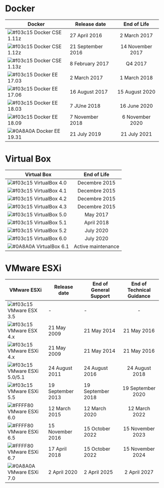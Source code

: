 # Docker

| Docker | Release date | End of Life |
| ------ | ------ | :------: |
| ![#f03c15](https://placehold.it/15/f03c15/000000?text=+) Docker CSE 1.11z | 27 April 2016 | 2 March 2017 |
| ![#f03c15](https://placehold.it/15/f03c15/000000?text=+) Docker CSE 1.12z | 21 September 2016 | 14 November 2017 |
| ![#f03c15](https://placehold.it/15/f03c15/000000?text=+) Docker CSE 1.13z | 8 February 2017 | Q4 2017 |
| ![#f03c15](https://placehold.it/15/f03c15/000000?text=+) Docker EE 17.03 | 2 March 2017 | 1 March 2018 |
| ![#f03c15](https://placehold.it/15/f03c15/000000?text=+) Docker EE 17.06 | 16 August 2017 | 15 August 2020 |
| ![#f03c15](https://placehold.it/15/f03c15/000000?text=+) Docker EE 18.03 | 7 JUne 2018 | 16 June 2020 |
| ![#f03c15](https://placehold.it/15/f03c15/000000?text=+) Docker EE 18.09 | 7 November 2018 | 6 November 2020 |
| ![#0A8A0A](https://placehold.it/15/0A8A0A/000000?text=+) Docker EE 19.31 | 21 July 2019 | 21 July 2021 |


# Virtual Box

| Virtual Box | End of Life |
| ------ | :------: |
| ![#f03c15](https://placehold.it/15/f03c15/000000?text=+) VirtualBox 4.0 | Decembre 2015 |
| ![#f03c15](https://placehold.it/15/f03c15/000000?text=+) VirtualBox 4.1 | Decembre 2015 |
| ![#f03c15](https://placehold.it/15/f03c15/000000?text=+) VirtualBox 4.2 | Decembre 2015 |
| ![#f03c15](https://placehold.it/15/f03c15/000000?text=+) VirtualBox 4.3 | Decembre 2015 |
| ![#f03c15](https://placehold.it/15/f03c15/000000?text=+) VirtualBox 5.0 | May 2017 |
| ![#f03c15](https://placehold.it/15/f03c15/000000?text=+) VirtualBox 5.1 | April 2018 |
| ![#f03c15](https://placehold.it/15/f03c15/000000?text=+) VirtualBox 5.2 | July 2020 |
| ![#f03c15](https://placehold.it/15/f03c15/000000?text=+) VirtualBox 6.0 | July 2020 |
| ![#0A8A0A](https://placehold.it/15/0A8A0A/000000?text=+) VirtualBox 6.1 | Active maintenance |


# VMware ESXi

| VMware ESXi | Release date | End of General Support | End of Technical Guidance |
| ------ | ------ | ------ | :------: |
| ![#f03c15](https://placehold.it/15/f03c15/000000?text=+) VMware ESX 3.5 | - | - | - |
| ![#f03c15](https://placehold.it/15/f03c15/000000?text=+) VMware ESX 4.x | 21 May 2009 | 21 May 2014 | 21 May 2016 |
| ![#f03c15](https://placehold.it/15/f03c15/000000?text=+) VMware ESXi 4.x | 21 May 2009 | 21 May 2014 | 21 May 2016 |
| ![#f03c15](https://placehold.it/15/f03c15/000000?text=+) VMware ESXi 5.0/5.1 | 24 August 2011 | 24 August 2016 | 24 August 2018 |
| ![#f03c15](https://placehold.it/15/f03c15/000000?text=+) VMware ESXi 5.5 | 19 September 2013 | 19 September 2018 | 19 September 2020 |
| ![#FFFF80](https://placehold.it/15/f03c15/000000?text=+) VMware ESXi 6.0 | 12 March 2015 | 12 March 2020 | 12 March 2022 |
| ![#FFFF80](https://placehold.it/15/f03c15/000000?text=+) VMware ESXi 6.5 | 15 November 2016 | 15 October 2022 | 15 November 2023 |
| ![#FFFF80](https://placehold.it/15/FFFF80/000000?text=+) VMware ESXi 6.7 | 17 April 2018 | 15 October 2022 | 15 November 2024 |
| ![#0A8A0A](https://placehold.it/15/0A8A0A/000000?text=+) VMware ESXi 7.0 | 2 April 2020 | 2 April 2025 | 2 April 2027 |
